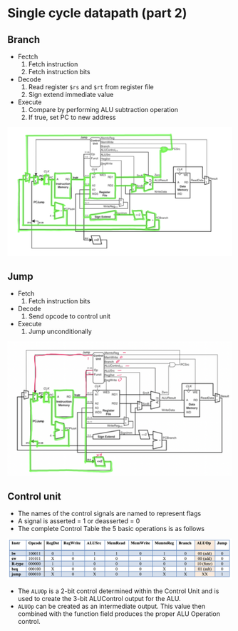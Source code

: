 # Single cycle datapath (part 2)

## Branch

- Fectch
    1) Fetch instruction
    2) Fetch instruction bits
- Decode
    1) Read register `$rs` and `$rt` from register file
    2) Sign extend immediate value
- Execute
    1) Compare by performing ALU subtraction operation
    2) If true, set PC to new address


![Single Cycle Branch](./figures/single-cycle-branch-instruction.png)

## Jump

- Fetch
    1) Fetch instruction bits
- Decode
    1) Send opcode to control unit
- Execute
    1) Jump unconditionally

![Single Cycle Jump](./figures/single-cycle-jump-instruction.png)

## Control unit

- The names of the control signals are named to represent flags
- A signal is asserted = 1 or deasserted = 0
- The complete Control Table the 5 basic operations is as follows

![Single Cycle Control Table](./figures/single-cycle-control-table.png)

- The `ALUOp` is a 2-bit control determined within the Control Unit and is used to create the 3-bit ALUControl output for the ALU.
- `ALUOp` can be created as an intermediate output. This value then combined with the function field produces the proper ALU Operation control.
